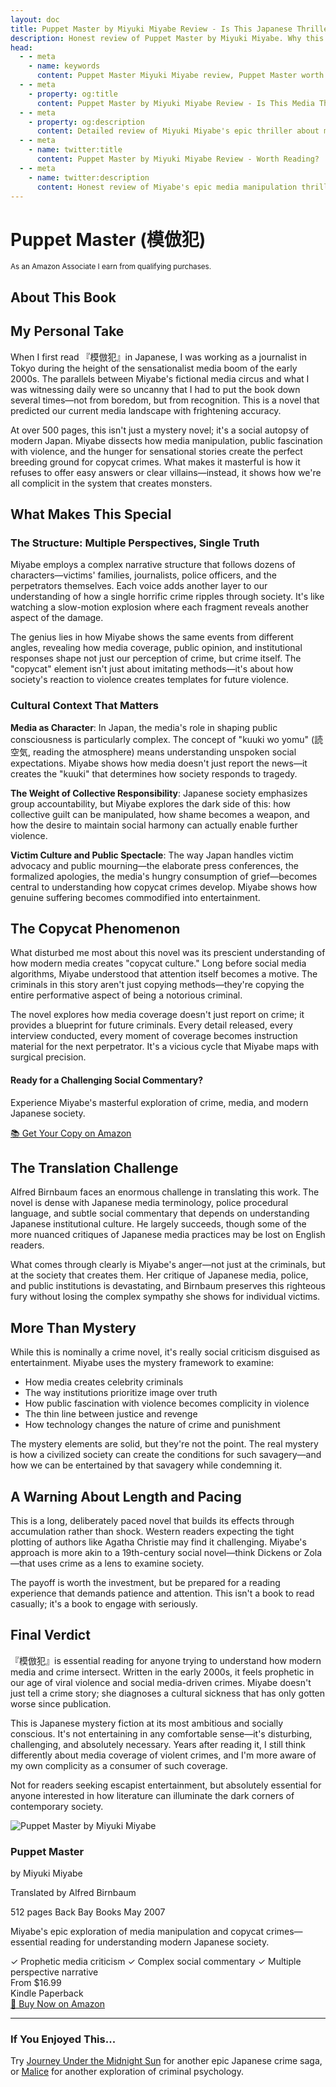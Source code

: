 ```yaml
---
layout: doc
title: Puppet Master by Miyuki Miyabe Review - Is This Japanese Thriller Worth Reading?
description: Honest review of Puppet Master by Miyuki Miyabe. Why this Japanese psychological thriller about media manipulation is worth reading. Best Miyuki Miyabe books reviewed.
head:
  - - meta
    - name: keywords
      content: Puppet Master Miyuki Miyabe review, Puppet Master worth reading, Japanese psychological thriller review, best Miyuki Miyabe books, Japanese crime novels recommendations, media manipulation thriller, copycat crimes fiction, Puppet Master good book
  - - meta
    - property: og:title
      content: Puppet Master by Miyuki Miyabe Review - Is This Media Thriller Worth Reading?
  - - meta
    - property: og:description
      content: Detailed review of Miyuki Miyabe's epic thriller about media manipulation. Why Puppet Master is essential reading for crime fiction fans.
  - - meta
    - name: twitter:title
      content: Puppet Master by Miyuki Miyabe Review - Worth Reading?
  - - meta
    - name: twitter:description
      content: Honest review of Miyabe's epic media manipulation thriller. A devastating critique of modern society.
---
```


<script setup>
import AmazonBookCard from '../../../.vitepress/components/AmazonBookCard.vue'
import { getBook } from '../../../.vitepress/amazon-config.js'

const book = getBook('puppet-master')
</script>

# Puppet Master (模倣犯)

<div class="affiliate-disclosure">
  <small>As an Amazon Associate I earn from qualifying purchases.</small>
</div>

## About This Book

<AmazonBookCard 
  :book="book" 
  :asin="book.asin"
  associate-id="northernscrip-20"
/>

## My Personal Take

When I first read 『模倣犯』in Japanese, I was working as a journalist in Tokyo during the height of the sensationalist media boom of the early 2000s. The parallels between Miyabe's fictional media circus and what I was witnessing daily were so uncanny that I had to put the book down several times—not from boredom, but from recognition. This is a novel that predicted our current media landscape with frightening accuracy.

At over 500 pages, this isn't just a mystery novel; it's a social autopsy of modern Japan. Miyabe dissects how media manipulation, public fascination with violence, and the hunger for sensational stories create the perfect breeding ground for copycat crimes. What makes it masterful is how it refuses to offer easy answers or clear villains—instead, it shows how we're all complicit in the system that creates monsters.

## What Makes This Special

### The Structure: Multiple Perspectives, Single Truth

Miyabe employs a complex narrative structure that follows dozens of characters—victims' families, journalists, police officers, and the perpetrators themselves. Each voice adds another layer to our understanding of how a single horrific crime ripples through society. It's like watching a slow-motion explosion where each fragment reveals another aspect of the damage.

The genius lies in how Miyabe shows the same events from different angles, revealing how media coverage, public opinion, and institutional responses shape not just our perception of crime, but crime itself. The "copycat" element isn't just about imitating methods—it's about how society's reaction to violence creates templates for future violence.

### Cultural Context That Matters

**Media as Character**: In Japan, the media's role in shaping public consciousness is particularly complex. The concept of "kuuki wo yomu" (読空気, reading the atmosphere) means understanding unspoken social expectations. Miyabe shows how media doesn't just report the news—it creates the "kuuki" that determines how society responds to tragedy.

**The Weight of Collective Responsibility**: Japanese society emphasizes group accountability, but Miyabe explores the dark side of this: how collective guilt can be manipulated, how shame becomes a weapon, and how the desire to maintain social harmony can actually enable further violence.

**Victim Culture and Public Spectacle**: The way Japan handles victim advocacy and public mourning—the elaborate press conferences, the formalized apologies, the media's hungry consumption of grief—becomes central to understanding how copycat crimes develop. Miyabe shows how genuine suffering becomes commodified into entertainment.

## The Copycat Phenomenon

What disturbed me most about this novel was its prescient understanding of how modern media creates "copycat culture." Long before social media algorithms, Miyabe understood that attention itself becomes a motive. The criminals in this story aren't just copying methods—they're copying the entire performative aspect of being a notorious criminal.

The novel explores how media coverage doesn't just report on crime; it provides a blueprint for future criminals. Every detail released, every interview conducted, every moment of coverage becomes instruction material for the next perpetrator. It's a vicious cycle that Miyabe maps with surgical precision.

<div class="mid-page-cta">
  <div class="cta-content">
    <h4>Ready for a Challenging Social Commentary?</h4>
    <p>Experience Miyabe's masterful exploration of crime, media, and modern Japanese society.</p>
    <a href="https://amzn.to/4fewcuH" target="_blank" rel="noopener noreferrer" class="amazon-cta-button">
      📚 Get Your Copy on Amazon
    </a>
  </div>
</div>

## The Translation Challenge

Alfred Birnbaum faces an enormous challenge in translating this work. The novel is dense with Japanese media terminology, police procedural language, and subtle social commentary that depends on understanding Japanese institutional culture. He largely succeeds, though some of the more nuanced critiques of Japanese media practices may be lost on English readers.

What comes through clearly is Miyabe's anger—not just at the criminals, but at the society that creates them. Her critique of Japanese media, police, and public institutions is devastating, and Birnbaum preserves this righteous fury without losing the complex sympathy she shows for individual victims.

## More Than Mystery

While this is nominally a crime novel, it's really social criticism disguised as entertainment. Miyabe uses the mystery framework to examine:

- How media creates celebrity criminals
- The way institutions prioritize image over truth
- How public fascination with violence becomes complicity in violence
- The thin line between justice and revenge
- How technology changes the nature of crime and punishment

The mystery elements are solid, but they're not the point. The real mystery is how a civilized society can create the conditions for such savagery—and how we can be entertained by that savagery while condemning it.

## A Warning About Length and Pacing

This is a long, deliberately paced novel that builds its effects through accumulation rather than shock. Western readers expecting the tight plotting of authors like Agatha Christie may find it challenging. Miyabe's approach is more akin to a 19th-century social novel—think Dickens or Zola—that uses crime as a lens to examine society.

The payoff is worth the investment, but be prepared for a reading experience that demands patience and attention. This isn't a book to read casually; it's a book to engage with seriously.

## Final Verdict

『模倣犯』is essential reading for anyone trying to understand how modern media and crime intersect. Written in the early 2000s, it feels prophetic in our age of viral violence and social media-driven crimes. Miyabe doesn't just tell a crime story; she diagnoses a cultural sickness that has only gotten worse since publication.

This is Japanese mystery fiction at its most ambitious and socially conscious. It's not entertaining in any comfortable sense—it's disturbing, challenging, and absolutely necessary. Years after reading it, I still think differently about media coverage of violent crimes, and I'm more aware of my own complicity as a consumer of such coverage.

Not for readers seeking escapist entertainment, but absolutely essential for anyone interested in how literature can illuminate the dark corners of contemporary society.

<div class="final-purchase-cta">
  <div class="amazon-book-card">
    <div class="book-image">
      <img src="/images/books/puppet-master.jpg" 
           alt="Puppet Master by Miyuki Miyabe" 
           loading="lazy">
    </div>
    <div class="book-details">
      <h3>Puppet Master</h3>
      <p class="author">by Miyuki Miyabe</p>
      <p class="translator">Translated by Alfred Birnbaum</p>
      <div class="book-meta">
        <span class="pages">512 pages</span>
        <span class="publisher">Back Bay Books</span>
        <span class="publish-date">May 2007</span>
      </div>
      <p class="cta-description">Miyabe's epic exploration of media manipulation and copycat crimes—essential reading for understanding modern Japanese society.</p>
      <div class="cta-benefits">
        <span class="benefit">✓ Prophetic media criticism</span>
        <span class="benefit">✓ Complex social commentary</span>
        <span class="benefit">✓ Multiple perspective narrative</span>
      </div>
      <div class="price-info">
        <span class="price">From $16.99</span>
        <div class="formats">
          <span class="format-tag">Kindle</span>
          <span class="format-tag">Paperback</span>
        </div>
      </div>
      <a href="https://amzn.to/4fewcuH" 
         target="_blank" 
         rel="noopener noreferrer" 
         class="amazon-buy-button">
        🛒 Buy Now on Amazon
      </a>
    </div>
  </div>
</div>

---

<div class="recommendation-box">
  <h3>If You Enjoyed This...</h3>
  <p>Try <a href="/en/books/mystery-novels/journey-under-midnight-sun">Journey Under the Midnight Sun</a> for another epic Japanese crime saga, or <a href="/en/books/mystery-novels/malice">Malice</a> for another exploration of criminal psychology.</p>
</div>